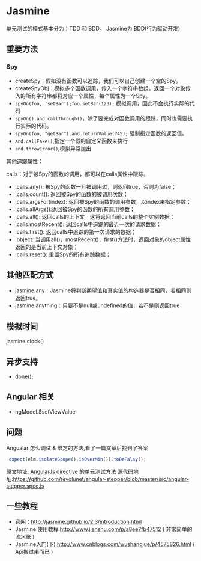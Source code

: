 # Jasmine
单元测试的模式基本分为：TDD 和 BDD。
Jasmine为 BDD(行为驱动开发)

## 重要方法

### Spy
* createSpy：假如没有函数可以追踪，我们可以自己创建一个空的Spy。
* createSpyObj：模拟多个函数调用，传入一个字符串数组，返回一个对象传入的所有字符串都将对应一个属性，每个属性为一个Spy。
* ```spyOn(foo, 'setBar');foo.setBar(123);``` 模拟调用，因此不会执行实际的代码
* ```spyOn().and.callThrough()```，除了要完成对函数调用的跟踪，同时也需要执行实际的代码。
* ```spyOn(foo, "getBar").and.returnValue(745);``` 强制指定函数的返回值。
* ```and.callFake()```,指定一个假的自定义函数来执行
* ```and.throwError()```,模拟异常抛出

其他追踪属性：

calls：对于被Spy的函数的调用，都可以在calls属性中跟踪。

* .calls.any(): 被Spy的函数一旦被调用过，则返回true，否则为false；
* .calls.count(): 返回被Spy的函数的被调用次数；
* .calls.argsFor(index): 返回被Spy的函数的调用参数，以index来指定参数；
* .calls.allArgs():返回被Spy的函数的所有调用参数；
* .calls.all(): 返回calls的上下文，这将返回当前calls的整个实例数据；
* .calls.mostRecent(): 返回calls中追踪的最近一次的请求数据；
* .calls.first(): 返回calls中追踪的第一次请求的数据；
* .object: 当调用all()，mostRecent()，first()方法时，返回对象的object属性返回的是当前上下文对象；
* .calls.reset(): 重置Spy的所有追踪数据；

## 其他匹配方式
* jasmine.any：Jasmine将判断期望值和真实值的构造器是否相同，若相同则返回true。
* jasmine.anything：只要不是null或undefined的值，若不是则返回true

## 模拟时间
jasmine.clock()

## 异步支持
* done();

## Angular 相关
* ngModel.$setViewValue

## 问题
Angualar 怎么调试 & 绑定的方法,看了一篇文章后找到了答案

```javascript
 expect(elm.isolateScope().isOverMin()).toBeFalsy();
```
原文地址: [AngularJs directive 的单元测试方法](https://segmentfault.com/a/1190000000486421)
源代码地址:https://github.com/revolunet/angular-stepper/blob/master/src/angular-stepper.spec.js


## 一些教程
* 官网：http://jasmine.github.io/2.3/introduction.html
* Jasmine 使用教程:http://www.jianshu.com/p/a8ee7fb47512  ( 非常简单的流水账 )
* Jasmine入门(下):http://www.cnblogs.com/wushangjue/p/4575826.html  ( Api搬过来而已 )
